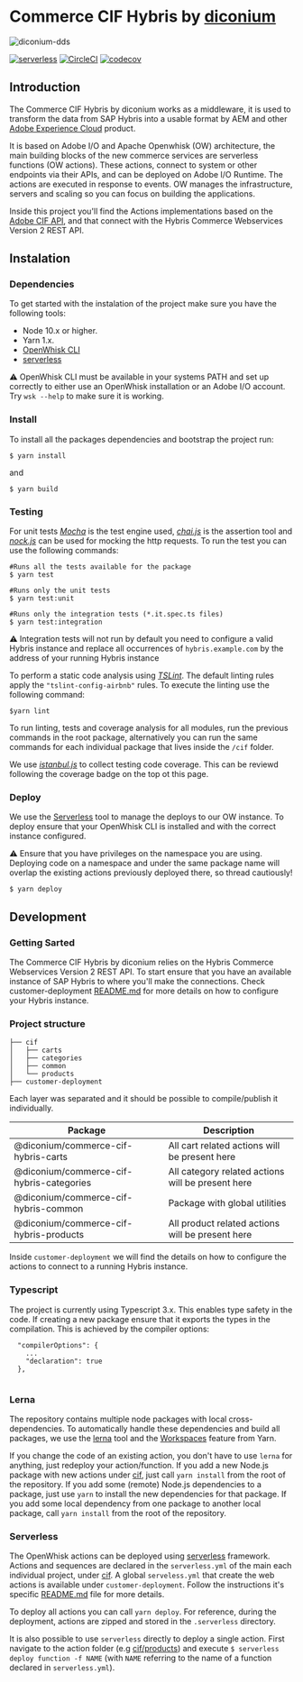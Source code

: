 # Commerce CIF Hybris by [diconium](https://www.diconium.com)

![diconium-dds]("https://raw.githubusercontent.com/diconium/commerce-cif-hybris/feature/logo/diconium-dds.png"  "diconium digital solutions" )

[![serverless](http://public.serverless.com/badges/v3.svg)](http://www.serverless.com)
[![CircleCI](https://circleci.com/gh/diconium/commerce-cif-hybris.svg?style=svg)](https://circleci.com/gh/diconium/commerce-cif-hybris)
[![codecov](https://codecov.io/gh/diconium/commerce-cif-hybris/branch/master/graph/badge.svg)](https://codecov.io/gh/diconium/commerce-cif-hybris)

## Introduction

The Commerce CIF Hybris by diconium works as a middleware, it is used to transform the data from SAP Hybris into a usable format by AEM and other [Adobe Experience Cloud](https://www.adobe.com/pt/experience-cloud.html) product. 

It is based on Adobe I/O and Apache Openwhisk (OW) architecture, the main building blocks of the new commerce services are serverless functions (OW actions). These actions, connect to system or other endpoints via their APIs, and can be deployed on Adobe I/O Runtime. The actions are executed in response to events. OW manages the infrastructure, servers and scaling so you can focus on building the applications.

Inside this project you'll find the Actions implementations based on the [Adobe CIF API](https://github.com/adobe/commerce-cif-api), and that connect with the Hybris Commerce Webservices Version 2 REST API.

## Instalation

### Dependencies

To get started with the instalation of the project make sure you have the following tools:

* Node 10.x or higher.
* Yarn 1.x.
* [OpenWhisk CLI](https://github.com/apache/incubator-openwhisk-cli)
* [serverless](https://serverless.com/)
  
:warning: OpenWhisk CLI must be available in your systems PATH and set up correctly to either use an OpenWhisk installation or an Adobe I/O account. Try `wsk --help` to make sure it is working.

### Install

To install all the packages dependencies and bootstrap the project run:
```
$ yarn install
```

and 

```
$ yarn build
```

### Testing

For unit tests *[Mocha](https://mochajs.org/)* is the test engine used, *[chai.js](http://chaijs.com/)* is the assertion tool and
*[nock.js](https://github.com/nock/nock)* can be used for mocking the http requests.
To run the test you can use the following commands:
```
#Runs all the tests available for the package
$ yarn test 

#Runs only the unit tests
$ yarn test:unit

#Runs only the integration tests (*.it.spec.ts files)
$ yarn test:integration

```

:warning: Integration tests will not run by default you need to configure a valid Hybris instance and replace all occurrences of
`hybris.example.com` by the address of your running Hybris instance 


To perform a static code analysis using *[TSLint](https://palantir.github.io/tslint/)*. The default linting rules apply the `"tslint-config-airbnb"` rules.
To execute the linting use the following command: 
```
$yarn lint
```

To run linting, tests and coverage analysis for all modules, run the previous commands in the root package,
alternatively you can run the same commands for each individual package that lives inside the `/cif` folder.


We use *[istanbul.js](https://github.com/istanbuljs/nyc)* to collect testing code coverage. This can be reviewd following the coverage badge on the top ot this page.

### Deploy

We use the [Serverless](https://serverless.com/) tool to manage the deploys to our OW instance.
To deploy ensure that your OpenWhisk CLI is installed and with the correct instance configured.

:warning: Ensure that you have privileges on the namespace you are using. 
Deploying code on a namespace and under the same package name will overlap the existing actions previously deployed there, so thread cautiously!

```
$ yarn deploy
```

## Development

### Getting Sarted

The Commerce CIF Hybris by diconium relies on the Hybris Commerce Webservices Version 2 REST API. To start ensure
that you have an available instance of SAP Hybris to where you'll make the connections. Check customer-deployment
[README.md](customer-deployment/README.md) for more details on how to configure your Hybris instance.

### Project structure

```
├── cif
│   ├── carts
│   ├── categories
│   ├── common
│   └── products
├── customer-deployment

```

Each layer was separated and it should be possible to compile/publish it individually.

|  Package | Description |
| ------------- | ------------- |
| @diconium/commerce-cif-hybris-carts | All cart related actions will be present here |
| @diconium/commerce-cif-hybris-categories | All category related actions will be present here |
| @diconium/commerce-cif-hybris-common | Package with global utilities  |
| @diconium/commerce-cif-hybris-products | All product related actions will be present here |

Inside `customer-deployment` we will find the details on how to configure the actions to connect to a running Hybris
instance.

### Typescript

The project is currently using Typescript 3.x. This enables type safety in the code.
If creating a new package ensure that it exports the types in the compilation.
This is achieved by the compiler options: 
```
  "compilerOptions": {
    ...
    "declaration": true
  },
  
```

### Lerna
The repository contains multiple node packages with local cross-dependencies.
To automatically handle these dependencies and build all packages, 
we use the [lerna](https://github.com/lerna/lerna) tool and the 
[Workspaces](https://yarnpkg.com/lang/en/docs/cli/workspace/) feature from Yarn.

If you change the code of an existing action, you don't have to use `lerna` for anything,
just redeploy your action/function. 
If you add a new Node.js package with new actions under [cif](cif), just call `yarn install` from the root of the repository.
If you add some (remote) Node.js dependencies to a package, just use `yarn` to install the new dependencies for that package.
If you add some local dependency from one package to another local package, call `yarn install` from the
root of the repository.

### Serverless
The OpenWhisk actions can be deployed using [serverless](https://serverless.com/framework/docs/providers/openwhisk/) framework.
Actions and sequences are declared in the `serverless.yml` of the main each individual project, under [cif](cif). 
A global `serveless.yml` that create the web actions is available under `customer-deployment`. 
Follow the instructions it's specific [README.md](customer-deployment/README.md) file for more details. 

To deploy all actions you can call `yarn deploy`.
For reference, during the deployment, actions are zipped and stored in the `.serverless` directory.

It is also possible to use `serverless` directly to deploy a single action. 
First navigate to the action folder (e.g [cif/products](cif/products)) 
and execute `$ serverless deploy function -f NAME` (with `NAME` referring to the name of a function declared in `serverless.yml`).
